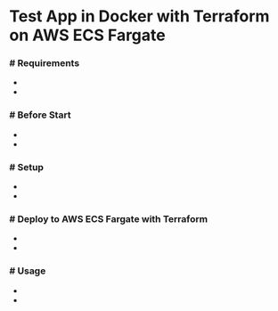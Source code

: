 # Test App in Docker with Terraform on AWS ECS Fargate

### # Requirements

- 
- 
### # Before Start

- 
-
### # Setup

- 
-
### # Deploy to AWS ECS Fargate with Terraform

- 
-
### # Usage

- 
-